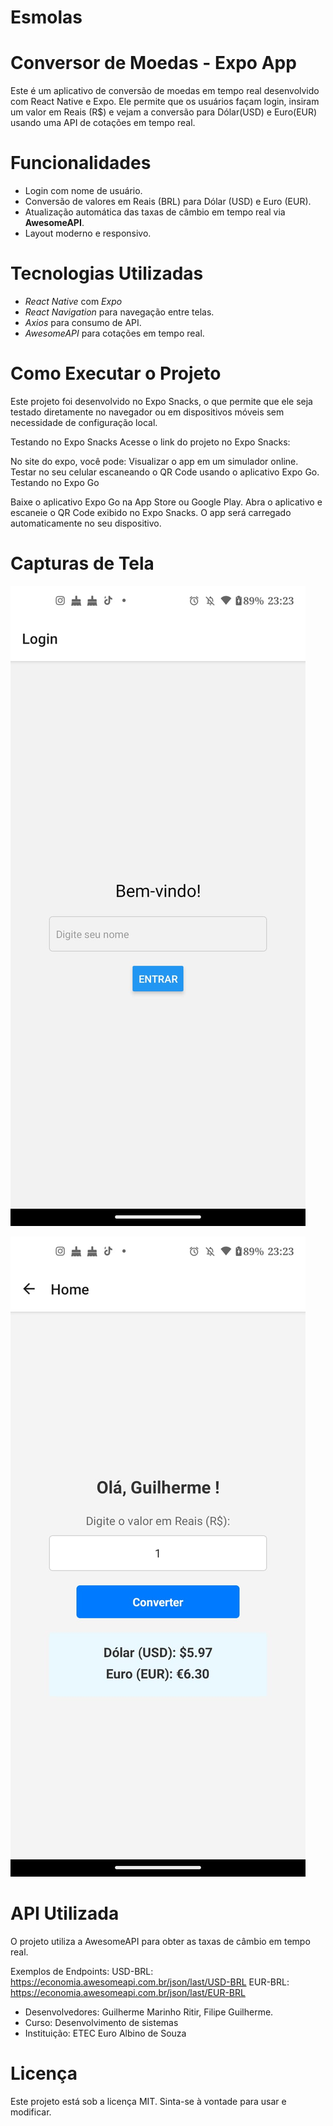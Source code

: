 # Esmolas
# Conversor de Moedas - Expo App

Este é um aplicativo de conversão de moedas em tempo real desenvolvido com React Native e Expo. Ele permite que os usuários façam login, insiram um valor em Reais (R$) e vejam a conversão para Dólar(USD) e Euro(EUR) usando uma API de cotações em tempo real.

# Funcionalidades

- Login com nome de usuário.
- Conversão de valores em Reais (BRL) para Dólar (USD) e Euro (EUR).
- Atualização automática das taxas de câmbio em tempo real via **AwesomeAPI**.
- Layout moderno e responsivo.

# Tecnologias Utilizadas

- *React Native* com *Expo*
- *React Navigation* para navegação entre telas.
- *Axios* para consumo de API.
- *AwesomeAPI* para cotações em tempo real.

# Como Executar o Projeto
Este projeto foi desenvolvido no Expo Snacks, o que permite que ele seja testado diretamente no navegador ou em dispositivos móveis sem necessidade de configuração local.

Testando no Expo Snacks
Acesse o link do projeto no Expo Snacks:


No site do expo, você pode:
Visualizar o app em um simulador online.
Testar no seu celular escaneando o QR Code usando o aplicativo Expo Go.
Testando no Expo Go

Baixe o aplicativo Expo Go na App Store ou Google Play.
Abra o aplicativo e escaneie o QR Code exibido no Expo Snacks.
O app será carregado automaticamente no seu dispositivo.


# Capturas de Tela
![Tela de Login](login.jpeg)

![Tela de Conversão](home.jpeg)

# API Utilizada
O projeto utiliza a AwesomeAPI para obter as taxas de câmbio em tempo real.

Exemplos de Endpoints:
USD-BRL: https://economia.awesomeapi.com.br/json/last/USD-BRL
EUR-BRL: https://economia.awesomeapi.com.br/json/last/EUR-BRL

- Desenvolvedores: Guilherme Marinho Ritir, Filipe Guilherme.
- Curso: Desenvolvimento de sistemas 
- Instituição: ETEC Euro Albino de Souza

# Licença
Este projeto está sob a licença MIT. Sinta-se à vontade para usar e modificar.
